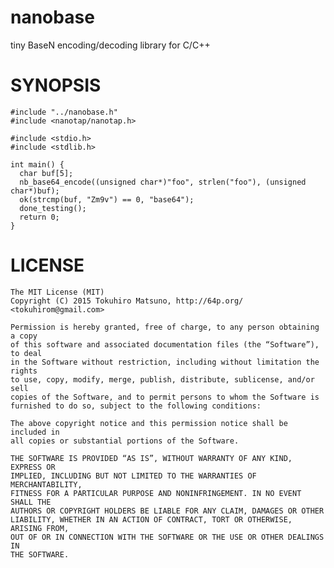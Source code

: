 # nanobase

tiny BaseN encoding/decoding library for C/C++

# SYNOPSIS


    #include "../nanobase.h"
    #include <nanotap/nanotap.h>

    #include <stdio.h>
    #include <stdlib.h>

    int main() {
      char buf[5];
      nb_base64_encode((unsigned char*)"foo", strlen("foo"), (unsigned char*)buf);
      ok(strcmp(buf, "Zm9v") == 0, "base64");
      done_testing();
      return 0;
    }

# LICENSE

    The MIT License (MIT)
    Copyright (C) 2015 Tokuhiro Matsuno, http://64p.org/ <tokuhirom@gmail.com>

    Permission is hereby granted, free of charge, to any person obtaining a copy
    of this software and associated documentation files (the “Software”), to deal
    in the Software without restriction, including without limitation the rights
    to use, copy, modify, merge, publish, distribute, sublicense, and/or sell
    copies of the Software, and to permit persons to whom the Software is
    furnished to do so, subject to the following conditions:

    The above copyright notice and this permission notice shall be included in
    all copies or substantial portions of the Software.

    THE SOFTWARE IS PROVIDED “AS IS”, WITHOUT WARRANTY OF ANY KIND, EXPRESS OR
    IMPLIED, INCLUDING BUT NOT LIMITED TO THE WARRANTIES OF MERCHANTABILITY,
    FITNESS FOR A PARTICULAR PURPOSE AND NONINFRINGEMENT. IN NO EVENT SHALL THE
    AUTHORS OR COPYRIGHT HOLDERS BE LIABLE FOR ANY CLAIM, DAMAGES OR OTHER
    LIABILITY, WHETHER IN AN ACTION OF CONTRACT, TORT OR OTHERWISE, ARISING FROM,
    OUT OF OR IN CONNECTION WITH THE SOFTWARE OR THE USE OR OTHER DEALINGS IN
    THE SOFTWARE.
